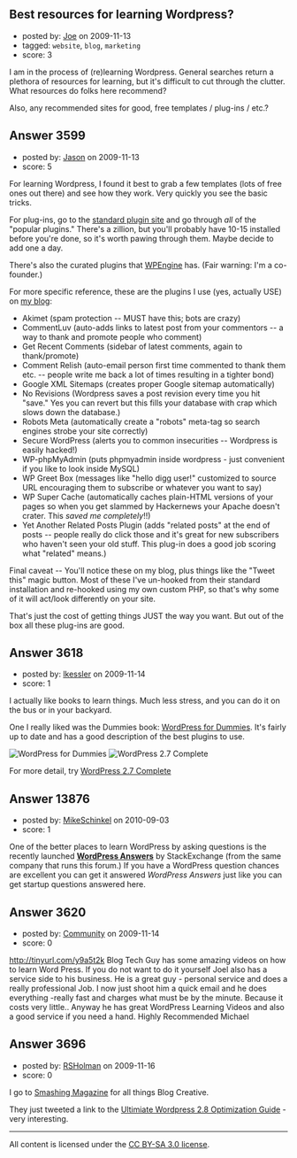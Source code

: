 ## Best resources for learning Wordpress?

- posted by: [Joe](https://stackexchange.com/users/-1/1420-joe) on 2009-11-13
- tagged: `website`, `blog`, `marketing`
- score: 3

I am in the process of (re)learning Wordpress. General searches return a plethora of resources for learning, but it's difficult to cut through the clutter. What resources do folks here recommend?

Also, any recommended sites for good, free templates / plug-ins / etc.?



## Answer 3599

- posted by: [Jason](https://stackexchange.com/users/-1/2-jason) on 2009-11-13
- score: 5

<p>For learning Wordpress, I found it best to grab a few templates (lots of free ones out there) and see how they work.  Very quickly you see the basic tricks.</p>

<p>For plug-ins, go to the <a href="http://wordpress.org/extend/plugins/" rel="nofollow">standard plugin site</a> and go through <em>all</em> of the "popular plugins."  There's a zillion, but you'll probably have 10-15 installed before you're done, so it's worth pawing through them.  Maybe decide to add one a day.</p>

<p>There's also the curated plugins that <a href="http://wpengine.com/?a_aid=asmartbear" rel="nofollow">WPEngine</a> has. (Fair warning: I'm a co-founder.)</p>

<p>For more specific reference, these are the plugins I use (yes, actually USE) on <a href="http://blog.asmartbear.com" rel="nofollow">my blog</a>:</p>

<ul>
<li>Akimet (spam protection -- MUST have this; bots are crazy)</li>
<li>CommentLuv (auto-adds links to latest post from your commentors -- a way to thank and promote people who comment)</li>
<li>Get Recent Comments (sidebar of latest comments, again to thank/promote)</li>
<li>Comment Relish (auto-email person first time commented to thank them etc. -- people write me back a lot of times resulting in a tighter bond)</li>
<li>Google XML Sitemaps (creates proper Google sitemap automatically)</li>
<li>No Revisions (Wordpress saves a post revision every time you hit "save."  Yes you can revert but this fills your database with crap which slows down the database.)</li>
<li>Robots Meta (automatically create a "robots" meta-tag so search engines strobe your site correctly)</li>
<li>Secure WordPress (alerts you to common insecurities -- Wordpress is easily hacked!)</li>
<li>WP-phpMyAdmin (puts phpmyadmin inside wordpress - just convenient if you like to look inside MySQL)</li>
<li>WP Greet Box (messages like "hello digg user!" customized to source URL encouraging them to subscribe or whatever you want to say)</li>
<li>WP Super Cache (automatically caches plain-HTML versions of your pages so when you get slammed by Hackernews your Apache doesn't crater.  This <em>saved me completely</em>!!)</li>
<li>Yet Another Related Posts Plugin (adds "related posts" at the end of posts -- people really do click those and it's great for new subscribers who haven't seen your old stuff.  This plug-in does a good job scoring what "related" means.)</li>
</ul>

<p>Final caveat -- You'll notice these on my blog, plus things like the "Tweet this" magic button.  Most of these I've un-hooked from their standard installation and re-hooked using my own custom PHP, so that's why some of it will act/look differently on your site.</p>

<p>That's just the cost of getting things JUST the way you want.  But out of the box all these plug-ins are good.</p>



## Answer 3618

- posted by: [lkessler](https://stackexchange.com/users/-1/1491-lkessler) on 2009-11-14
- score: 1

<p>I actually like books to learn things. Much less stress, and you can do it on the bus or in your backyard. </p>

<p>One I really liked was the Dummies book: <a href="http://rads.stackoverflow.com/amzn/click/0470149469" rel="nofollow">WordPress for Dummies</a>. It's fairly up to date and has a good description of the best plugins to use. </p>

<p><img src="http://ecx.images-amazon.com/images/I/51i2Vswlb%2BL._SL500_PIsitb-sticker-arrow-big,TopRight,35,-73_OU01_SS75_.jpg" alt="WordPress for Dummies">  <img src="http://ecx.images-amazon.com/images/I/51wSzPl-bmL._SL500_PIsitb-sticker-arrow-big,TopRight,35,-73_OU01_SS75_.jpg" alt="WordPress 2.7 Complete"></p>

<p>For more detail, try <a href="http://rads.stackoverflow.com/amzn/click/184719656X" rel="nofollow">WordPress 2.7 Complete</a></p>



## Answer 13876

- posted by: [MikeSchinkel](https://stackexchange.com/users/-1/2102-mikeschinkel) on 2010-09-03
- score: 1

<p>One of the better places to learn WordPress by asking questions is the recently launched <a href="http://wordpress.stackexchange.com/" rel="nofollow"><strong>WordPress Answers</strong></a> by StackExchange (from the same company that runs this forum.) If you have a WordPress question chances are excellent you can get it answered <em>WordPress Answers</em> just like you can get startup questions answered here. </p>



## Answer 3620

- posted by: [Community](https://stackexchange.com/users/-1/-1-community) on 2009-11-14
- score: 0

http://tinyurl.com/y9a5t2k
Blog Tech Guy has some amazing videos on how to learn Word Press.
If you do not want to do it yourself Joel also has a service side to his business.
He is a great guy - personal service and does a really professional Job.
I now just shoot him a quick email and he does everything -really fast and charges what must be by the minute. Because it costs very little..
Anyway he has great WordPress Learning Videos and also a good service if you need a hand.
Highly Recommended
Michael



## Answer 3696

- posted by: [RSHolman](https://stackexchange.com/users/-1/1462-rsholman) on 2009-11-16
- score: 0

<p>I go to <a href="http://www.smashingmagazine.com" rel="nofollow">Smashing Magazine</a> for all things Blog Creative.</p>

<p>They just tweeted a link to the <a href="http://storecrowd.com/blog/wordpress-optimisation/" rel="nofollow">Ultimiate Wordpress 2.8 Optimization Guide</a> - very interesting.</p>




---

All content is licensed under the [CC BY-SA 3.0 license](https://creativecommons.org/licenses/by-sa/3.0/).
